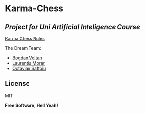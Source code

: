 # Karma-Chess
## _Project for Uni Artificial Inteligence Course_
[Karma Chess Rules](https://www.chessvariants.com/index/displayitem.php?itemid=karmazog)

The Dream Team:
- [Bogdan Veltan](https://github.com/bveltan)
- [Laurentiu Morar](https://github.com/LaurentiuMorar7645)
- [Octavian Saftoiu](https://github.com/ShivaJormungandr)

## License
MIT

**Free Software, Hell Yeah!**
